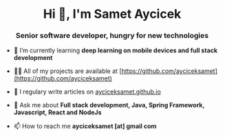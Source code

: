 <h1 align="center">Hi 👋, I'm Samet Aycicek</h1>
<h3 align="center">Senior software developer, hungry for new technologies</h3>

- 🌱 I’m currently learning **deep learning on mobile devices and full stack development**

- 👨‍💻 All of my projects are available at [https://github.com/ayciceksamet](https://github.com/ayciceksamet)

- 📝 I regulary write articles on [ayciceksamet.github.io](https://ayciceksamet.github.io)

- 💬 Ask me about **Full stack development, Java, Spring Framework, Javascript, React and NodeJs**

- 📫 How to reach me **ayciceksamet [at] gmail com**

